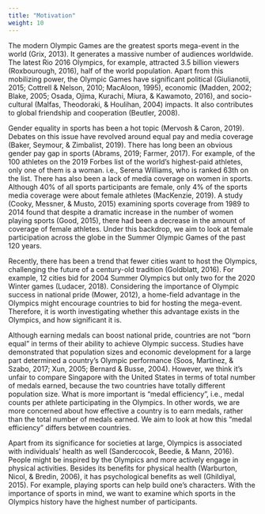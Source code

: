 ```yaml
---
title: "Motivation"
weight: 10
---
```

The modern Olympic Games are the greatest sports mega-event in the world (Grix, 2013). It generates a massive number of  audiences worldwide. The latest Rio 2016 Olympics, for example, attracted 3.5 billion viewers (Roxbourough, 2016), half of the world population. Apart from this mobilizing power, the Olympic Games have significant political (Giulianotii, 2015; Cottrell & Nelson, 2010; MacAloon, 1995), economic (Madden, 2002; Blake, 2005; Osada, Ojima, Kurachi, Miura, & Kawamoto, 2016), and socio-cultural (Malfas, Theodoraki, & Houlihan, 2004) impacts. It also contributes to global friendship and cooperation (Beutler, 2008). 

Gender equality in sports has been a hot topic (Mervosh & Caron, 2019). Debates on this issue have revolved around equal pay and media coverage (Baker, Seymour, & Zimbalist, 2019). There has long been an obvious gender pay gap in sports (Abrams, 2019; Farmer, 2017). For example, of the 100 athletes on the 2019 Forbes list of the world’s highest-paid athletes, only one of them is a woman. i.e., Serena Williams, who is ranked 63th on the list. There has also been a lack of media coverage on women in sports. Although 40% of all sports participants are female, only 4% of the sports media coverage were about female athletes (MacKenzie, 2019). A study (Cooky, Messner, & Musto, 2015) examining sports coverage from 1989 to 2014 found that despite a dramatic increase in the number of women playing sports (Good, 2015), there had been a decrease in the amount of coverage of female athletes. Under this backdrop, we aim to look at female participation across the globe in the Summer Olympic Games of the past 120 years.

Recently, there has been a trend that fewer cities want to host the Olympics, challenging the future of a century-old tradition (Goldblatt, 2016). For example, 12 cities bid for 2004 Summer Olympics but only two for the 2020 Winter games (Ludacer, 2018). Considering the importance of Olympic success in national pride (Mower, 2012), a home-field advantage in the Olympics might encourage countries to bid for hosting the mega-event. Therefore, it is worth investigating whether this advantage exists in the Olympics, and how significant it is. 

Although earning medals can boost national pride, countries are not “born equal” in terms of their ability to achieve Olympic success. Studies have demonstrated that population sizes and economic development for a large part determined a country’s Olympic performance (Soos, Martinez, & Szabo, 2017; Xun, 2005; Bernard & Busse, 2004). However, we think it’s unfair to compare Singapore with the United States in terms of total number of medals earned, because the two countries have totally different population size. What is more important is “medal efficiency”, i.e., medal counts per athlete participating in the Olympics. In other words, we are more concerned about how effective a country is to earn medals, rather than the total number of medals earned. We aim to look at how this “medal efficiency” differs between countries. 

Apart from its significance for societies at large, Olympics is associated with individuals’ health as well (Sandercocok, Beedie, &  Mann, 2016). People might be inspired by the Olympics and more actively engage in physical activities. Besides its benefits for physical health (Warburton, Nicol, & Bredin, 2006), it has psychological benefits as well (Ghildiyal, 2015). For example, playing sports can help build one’s characters. With the importance of sports in mind, we want to examine which sports in the Olympics history have the highest number of participants. 